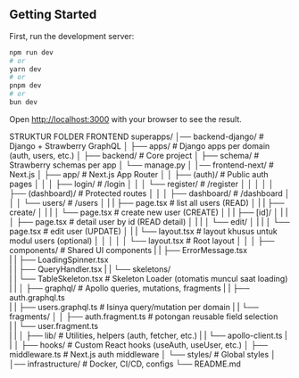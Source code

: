 ## Getting Started

First, run the development server:

```bash
npm run dev
# or
yarn dev
# or
pnpm dev
# or
bun dev
```
Open [http://localhost:3000](http://localhost:3000) with your browser to see the result.




STRUKTUR FOLDER FRONTEND
superapps/
│── backend-django/                 # Django + Strawberry GraphQL
│   ├── apps/                       # Django apps per domain (auth, users, etc.)
│   ├── backend/                    # Core project
│   ├── schema/                     # Strawberry schemas per app
│   └── manage.py
│
│── frontend-next/                   # Next.js
│   ├── app/                        # Next.js App Router
│   │   ├── (auth)/                 # Public auth pages
│   │   │   ├── login/              # /login
│   │   │   └── register/           # /register
│   │   │
│   │   ├── (dashboard)/            # Protected routes
│   │   │   ├── dashboard/          # /dashboard
│   │   │   └── users/              # /users
│   |   |        ├── page.tsx           # list all users (READ)
│   |   |        ├── create/
│   |   |        │   └── page.tsx       # create new user (CREATE)
│   |   |        ├── [id]/
│   |   |        │   ├── page.tsx       # detail user by id (READ detail)
│   |   |        │   └── edit/
│   |   |        │       └── page.tsx   # edit user (UPDATE)
│   |   |        └── layout.tsx         # layout khusus untuk modul users (optional)
│   │   │
│   │   └── layout.tsx              # Root layout
│   │
│   ├── components/                 # Shared UI components
|   |    ├── ErrorMessage.tsx  
|   |    ├── LoadingSpinner.tsx     
|   |    ├── QueryHandler.tsx
|   |    └── skeletons/    
|   |        └── TableSkeleton.tsx  # Skeleton Loader (otomatis muncul saat loading)  
|   |
│   ├── graphql/                    # Apollo queries, mutations, fragments
|   |    ├── auth.graphql.ts  
|   |    ├── users.graphql.ts       # Isinya query/mutation per domain
|   |    └── fragments/
│   │        ├── auth.fragment.ts   # potongan reusable field selection      
|   |        └── user.fragment.ts   
|   |
│   ├── lib/                        # Utilities, helpers (auth, fetcher, etc.)
|   |    └── apollo-client.ts 
|   |
│   ├── hooks/                      # Custom React hooks (useAuth, useUser, etc.)
│   ├── middleware.ts               # Next.js auth middleware
│   └── styles/                     # Global styles
│
│── infrastructure/                 # Docker, CI/CD, configs
└── README.md